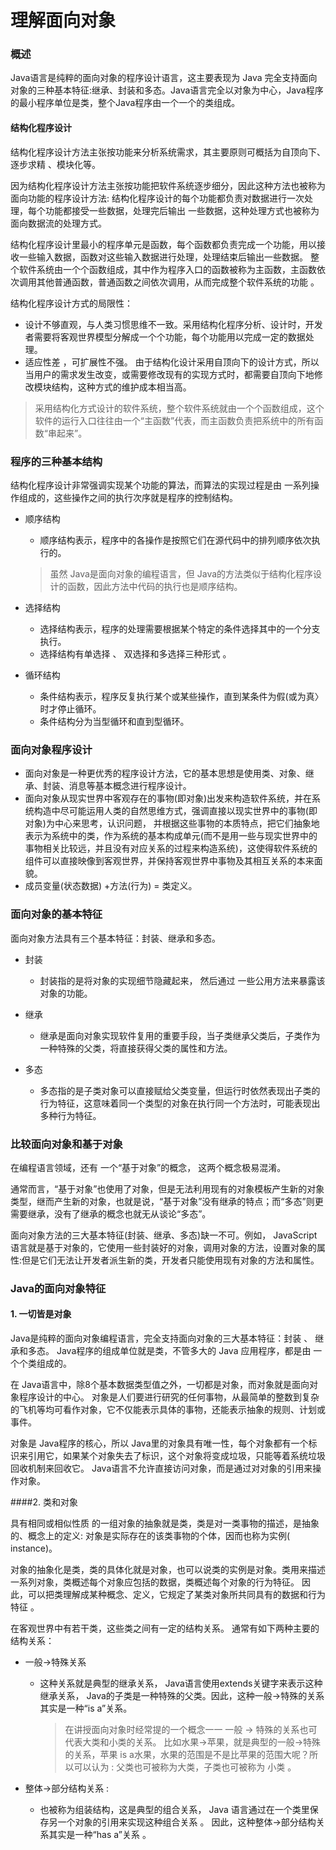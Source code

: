 # 理解面向对象

### 概述

Java语言是纯粹的面向对象的程序设计语言，这主要表现为 Java 完全支持面向对象的三种基本特征:继承、封装和多态。Java语言完全以对象为中心，Java程序的最小程序单位是类，整个Java程序由一个一个的类组成。

#### 结构化程序设计

结构化程序设计方法主张按功能来分析系统需求，其主要原则可概括为自顶向下、逐步求精 、模块化等。

因为结构化程序设计方法主张按功能把软件系统逐步细分，因此这种方法也被称为面向功能的程序设计方法: 结构化程序设计的每个功能都负责对数据进行一次处理，每个功能都接受一些数据，处理完后输出 一些数据，这种处理方式也被称为面向数据流的处理方式。

结构化程序设计里最小的程序单元是函数，每个函数都负责完成一个功能，用以接收一些输入数据，函数对这些输入数据进行处理，处理结束后输出一些数据。 整个软件系统由一个个函数组成，其中作为程序入口的函数被称为主函数，主函数依次调用其他普通函数，普通函数之间依次调用，从而完成整个软件系统的功能 。 

结构化程序设计方式的局限性：

- 设计不够直观，与人类习惯思维不一致。采用结构化程序分析、设计时，开发者需要将客观世界模型分解成一个个功能，每个功能用以完成一定的数据处理。
- 适应性差 ，可扩展性不强。 由于结构化设计采用自顶向下的设计方式，所以当用户的需求发生改变，或需要修改现有的实现方式时，都需要自顶向下地修改模块结构，这种方式的维护成本相当高。

> 采用结构化方式设计的软件系统，整个软件系统就由一个个函数组成，这个软件的运行入口往往由一个“主函数”代表，而主函数负责把系统中的所有函数“串起来”。

### 程序的三种基本结构

结构化程序设计非常强调实现某个功能的算法，而算法的实现过程是由 一系列操作组成的，这些操作之间的执行次序就是程序的控制结构。

- 顺序结构

  - 顺序结构表示，程序中的各操作是按照它们在源代码中的排列顺序依次执行的。

  > 虽然 Java是面向对象的编程语言，但 Java的方法类似于结构化程序设计的函数，因此方法中代码的执行也是顺序结构。

- 选择结构

  - 选择结构表示，程序的处理需要根据某个特定的条件选择其中的一个分支执行。
  - 选择结构有单选择 、 双选择和多选择三种形式 。 

- 循环结构

  - 条件结构表示，程序反复执行某个或某些操作，直到某条件为假(或为真〉时才停止循环。
  - 条件结构分为当型循环和直到型循环。

### 面向对象程序设计

- 面向对象是一种更优秀的程序设计方法，它的基本思想是使用类、对象、继承、封装、消息等基本概念进行程序设计。
- 面向对象从现实世界中客观存在的事物(即对象)出发来构造软件系统，并在系统构造中尽可能运用人类的自然思维方式，强调直接以现实世界中的事物(即对象)为中心来思考，认识问题， 并根据这些事物的本质特点，把它们抽象地表示为系统中的类，作为系统的基本构成单元(而不是用一些与现实世界中的事物相关比较远，并且没有对应关系的过程来构造系统)，这使得软件系统的组件可以直接映像到客观世界，并保持客观世界中事物及其相互关系的本来面貌。 
- 成员变量(状态数据) +方法(行为) = 类定义。

### 面向对象的基本特征

面向对象方法具有三个基本特征：封装、继承和多态。

- 封装
  - 封装指的是将对象的实现细节隐藏起来， 然后通过 一些公用方法来暴露该对象的功能。

- 继承
  - 继承是面向对象实现软件复用的重要手段，当子类继承父类后，子类作为一种特殊的父类，将直接获得父类的属性和方法。

- 多态
  - 多态指的是子类对象可以直接赋给父类变量，但运行时依然表现出子类的行为特征，这意味着同一个类型的对象在执行同一个方法时，可能表现出多种行为特征。

### 比较面向对象和基于对象

在编程语言领域，还有 一个“基于对象”的概念， 这两个概念极易混淆。

通常而言，“基于对象”也使用了对象，但是无法利用现有的对象模板产生新的对象类型，继而产生新的对象，也就是说，“基于对象”没有继承的特点；而“多态”则更需要继承，没有了继承的概念也就无从谈论“多态”。

面向对象方法的三大基本特征(封装、继承、多态)缺一不可。例如， JavaScript语言就是基于对象的，它使用一些封装好的对象，调用对象的方法，设置对象的属性:但是它们无法让开发者派生新的类，开发者只能使用现有对象的方法和属性。 

### Java的面向对象特征

#### 1. 一切皆是对象

Java是纯粹的面向对象编程语言，完全支持面向对象的三大基本特征：封装 、 继承和多态。 Java程序的组成单位就是类，不管多大的 Java 应用程序，都是由 一个个类组成的。 

在 Java语言中，除8个基本数据类型值之外，一切都是对象，而对象就是面向对象程序设计的中心。 对象是人们要进行研究的任何事物，从最简单的整数到复杂的飞机等均可看作对象，它不仅能表示具体的事物，还能表示抽象的规则、计划或事件。 

对象是 Java程序的核心，所以 Java里的对象具有唯一性，每个对象都有一个标识来引用它，如果某个对象失去了标识，这个对象将变成垃圾，只能等着系统垃圾回收机制来回收它。 Java语言不允许直接访问对象，而是通过对对象的引用来操作对象。 

####2. 类和对象

具有相同或相似性质 的一组对象的抽象就是类，类是对一类事物的描述，是抽象的、概念上的定义: 对象是实际存在的该类事物的个体，因而也称为实例( instance)。 

对象的抽象化是类，类的具体化就是对象，也可以说类的实例是对象。类用来描述一系列对象，类概述每个对象应包括的数据，类概述每个对象的行为特征。 因此，可以把类理解成某种概念、定义，它规定了某类对象所共同具有的数据和行为特征 。 

在客观世界中有若干类，这些类之间有一定的结构关系。 通常有如下两种主要的结构关系：

- 一般→特殊关系

  - 这种关系就是典型的继承关系， Java语言使用extends关键字来表示这种继承关系， Java的子类是一种特殊的父类。因此，这种一般→特殊的关系其实是一种“is a”关系。

    > 在讲授面向对象时经常提的一个概念一一 一般 → 特殊的关系也可代表大类和小类的关系。 比如水果→苹果，就是典型的一般→特殊的关系，苹果 is a水果，水果的范围是不是比苹果的范围大呢？所以可以认为 : 父类也可被称为大类，子类也可被称为 小类 。 

- 整体→部分结构关系 : 

  - 也被称为组装结构，这是典型的组合关系， Java 语言通过在一个类里保存另一个对象的引用来实现这种组合关系 。 因此，这种整体→部分结构关系其实是一种“has a”关系 。 